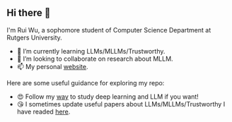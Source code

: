 ## Hi there 👋

I'm Rui Wu, a sophomore student of Computer Science Department at Rutgers University.

- 🌱 I’m currently learning LLMs/MLLMs/Trustworthy.
- 👯 I’m looking to collaborate on research about MLLM.
- 📫 My personal [website](https://iamb3st.github.io/).



Here are some useful guidance for exploring my repo:

- 😍 Follow my [way](https://github.com/IamB3ST/LearningDL) to study deep learning and LLM if you want!
- 😘 I sometimes update useful papers about LLMs/MLLMs/Trustworthy I have readed [here](https://github.com/IamB3ST/PaperReading).
